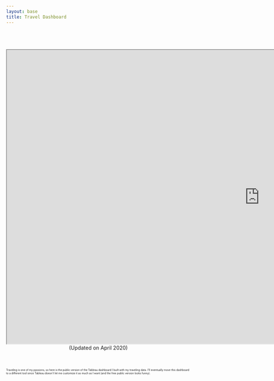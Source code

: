 ```yaml
---
layout: base
title: Travel Dashboard
---
```

<br>
<br>
<br>
<center><iframe src="https://public.tableau.com/views/Book3_15866483987300/VivsFlights?:showVizHome=no&:embed=true" width="1380" height="805" align="middle"></iframe></center>

<div class="col-lg-8 col-lg-offset-2 col-md-10 col-md-offset-1">
  <div align="center">(Updated on April 2020)</div>
  <br><br> 
  <p><div style="font-size:50%">Traveling is one of my passions, so here is the public version of the Tableau dashboard I built with my traveling data. I'll eventually move this dashboard to a different tool since Tableau doesn't let me customize it as much as I want (and the free public version looks funny).</div></p>
</div>
<br>
<br>
